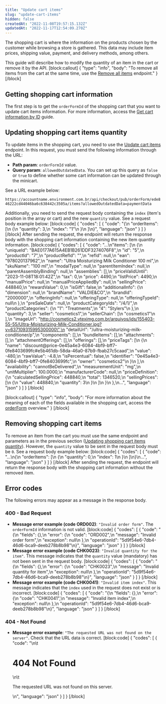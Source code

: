 ```yaml
---
title: "Update cart items"
slug: "update-cart-items"
hidden: false
createdAt: "2022-11-08T19:57:15.132Z"
updatedAt: "2022-11-17T12:54:09.270Z"
---
```

The shopping cart is where the information on the products chosen by the customer while browsing a store is gathered. This data may include item prices, shipping value, payment, and delivery methods, among others.

This guide will describe how to modify the quantity of an item in the cart or remove it by the API.
[block:callout]
{
  "type": "info",
  "body": "To remove all items from the cart at the same time, use the [Remove all items](https://developers.vtex.com/vtex-rest-api/reference/removeallitems) endpoint."
}
[/block]
## Getting shopping cart information

The first step is to get the `orderFormId` of the shopping cart that you want to update cart items information. For more information, access the [Get cart information by ID](https://developers.vtex.com/vtex-rest-api/docs/get-cart-information-by-id) guide.

## Updating shopping cart items quantity

To update items in the shopping cart, you need to use the [Update cart items](https://developers.vtex.com/vtex-rest-api/reference/itemsupdate) endpoint. In this request, you must send the following information through the URL:
- **Path param**: `orderFormId` value.
- **Query param**: `allowedOutdatedData`. You can set up this query as `false` or `true` to define whether some cart information can be updated through the minicart.

See a URL example below:

`https://accountname.environment.com.br/api/checkout/pub/orderForm/ede846222cd44046ba6c638442c3505a/items?allowedOutdatedData=paymentData`

Additionally, you need to send the request body containing the `index` (item's position in the array or cart) and the new `quantity` value. See a request body example below:
[block:code]
{
  "codes": [
    {
      "code": "{\n     \"orderItems\": [\n          {\n               \"quantity\": 3,\n               \"index\": \"1\"\n          }\n     ]\n}",
      "language": "json"
    }
  ]
}
[/block]
After sending the request, the endpoint will return the response body with the shopping cart information containing the new item quantity information.
[block:code]
{
  "codes": [
    {
      "code": "...\n\"items\": [\n        {\n            \"uniqueId\": \"BAE0177A615A4EB1B261DDF3274076F8\",\n            \"id\": \"5\",\n            \"productId\": \"7\",\n            \"productRefId\": \"\",\n            \"refId\": null,\n            \"ean\": \"978020137962\",\n            \"name\": \"Ultra Moisturizing Milk Conditioner 100 ml\",\n            \"skuName\": \"100 ml\",\n            \"modalType\": null,\n            \"parentItemIndex\": null,\n            \"parentAssemblyBinding\": null,\n            \"assemblies\": [],\n            \"priceValidUntil\": \"2023-11-08T18:01:42Z\",\n            \"tax\": 0,\n            \"price\": 4490,\n            \"listPrice\": 4490,\n            \"manualPrice\": null,\n            \"manualPriceAppliedBy\": null,\n            \"sellingPrice\": 448840,\n            \"rewardValue\": 0,\n            \"isGift\": false,\n            \"additionalInfo\": {\n                \"dimension\": null,\n                \"brandName\": \"VALDIE&CO\",\n                \"brandId\": \"2000000\",\n                \"offeringInfo\": null,\n                \"offeringType\": null,\n                \"offeringTypeId\": null\n            },\n            \"preSaleDate\": null,\n            \"productCategoryIds\": \"/4/1/\",\n            \"productCategories\": {\n                \"1\": \"Treatments\",\n                \"4\": \"Stylers\"\n            },\n            \"quantity\": 3,\n            \"seller\": \"cosmetics1\",\n            \"sellerChain\": [\n                \"cosmetics1\"\n            ],\n            \"imageUrl\": \"http://cosmetics2.vteximg.com.br/arquivos/ids/155403-55-55/Ultra-Moisturizing-Milk-Conditioner.jpg?v=637109315995300000\",\n            \"detailUrl\": \"/ultra-moisturizing-milk-conditioner/p\",\n            \"components\": [],\n            \"bundleItems\": [],\n            \"attachments\": [],\n            \"attachmentOfferings\": [],\n            \"offerings\": [],\n            \"priceTags\": [\n                {\n                    \"name\": \"discount@price-0e45a4e3-6084-4bf9-bff7-0fe8403699fc#e5b461db-58da-46a0-87b9-fbab27c5caad\",\n                    \"value\": -480,\n                    \"rawValue\": -4.8,\n                    \"isPercentual\": false,\n                    \"identifier\": \"0e45a4e3-6084-4bf9-bff7-0fe8403699fc\",\n                    \"owner\": \"cosmetics2\"\n                }\n            ],\n            \"availability\": \"cannotBeDelivered\",\n            \"measurementUnit\": \"mg\",\n            \"unitMultiplier\": 100.0000,\n            \"manufacturerCode\": null,\n            \"priceDefinition\": {\n                \"calculatedSellingPrice\": 448840,\n                \"total\": 1346520,\n                \"sellingPrices\": [\n                    {\n                        \"value\": 448840,\n                        \"quantity\": 3\n                    }\n                ]\n            }\n        },\n...",
      "language": "json"
    }
  ]
}
[/block]

[block:callout]
{
  "type": "info",
  "body": "For more information about the meaning of each of the fields available in the shopping cart, access the [orderForm](https://developers.vtex.com/vtex-rest-api/reference/orderform-fields) overview."
}
[/block]
## Removing shopping cart items

To remove an item from the cart you must use the same endpoint and parameters as in the previous section ([Updating shopping cart items quantity](doc:update-cart-items#updating-shopping-cart-items-quantity)). However, the `quantity` value to be sent in the request body must be `0`. See a request body example below:
[block:code]
{
  "codes": [
    {
      "code": "...\n{\n     \"orderItems\": [\n          {\n               \"quantity\": 0,\n               \"index\": 1\n          }\n     ]\n}\n...",
      "language": "json"
    }
  ]
}
[/block]
After sending the request, the endpoint will return the response body with the shopping cart information without the removed item.

## Error codes

The following errors may appear as a message in the response body.

### 400 - Bad Request

- **Message error example (code ORD002)**: `"Invalid order form"`. The `orderFormId` information is not valid.
[block:code]
{
  "codes": [
    {
      "code": "{\n    \"fields\": {},\n    \"error\": {\n        \"code\": \"ORD002\",\n        \"message\": \"Invalid order form\",\n        \"exception\": null\n    },\n    \"operationId\": \"5d9f54e6-7db4-46d6-bca9-deeb278b8b98\"\n}",
      "language": "json"
    }
  ]
}
[/block]
- **Message error example (code CHK0023)**: `"Invalid quantity for the item"`. This message indicates that the `quantity` value (mandatory) has not been sent in the request body.
[block:code]
{
  "codes": [
    {
      "code": "{\n    \"fields\": {},\n    \"error\": {\n        \"code\": \"CHK0023\",\n        \"message\": \"Invalid quantity for item\",\n        \"exception\": null\n    },\n    \"operationId\": \"5d9f54e6-7db4-46d6-bca9-deeb278b8b98\"\n}",
      "language": "json"
    }
  ]
}
[/block]
- **Message error example (code CHK0041)**: `"Invalid item index"`. This message indicates that the `index` used in the request does not exist or is incorrect.
[block:code]
{
  "codes": [
    {
      "code": "{\n    \"fields\": {},\n    \"error\": {\n        \"code\": \"CHK0041\",\n        \"message\": \"Invalid item index\",\n        \"exception\": null\n    },\n    \"operationId\": \"5d9f54e6-7db4-46d6-bca9-deeb278b8b98\"\n}",
      "language": "json"
    }
  ]
}
[/block]
### 404 - Not Found

- **Message error example**: `"The requested URL was not found on the server"`. Check that the URL data is correct.
[block:code]
{
  "codes": [
    {
      "code": "<body>\n\t<h1>404 Not Found</h1>\n\t<p>The requested URL was not found on this server.</p>\n</body>",
      "language": "json"
    }
  ]
}
[/block]